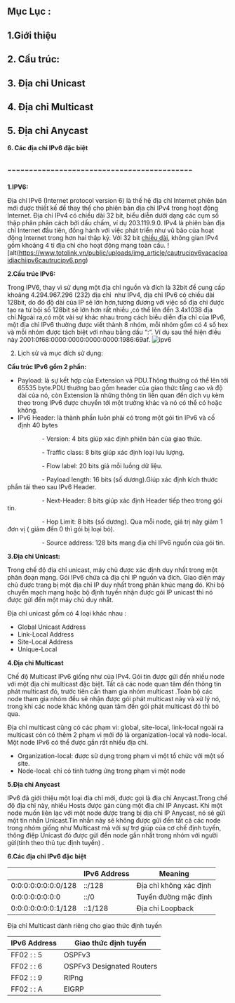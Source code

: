 ## ﻿**Mục Lục :**

## **1.Giới thiệu** 

## **2. Cấu trúc:**
## **3. Địa chỉ Unicast**
## **4. Địa chỉ Multicast**
## **5. Địa chỉ Anycast**
**6. Các địa chỉ IPv6 đặc biệt**
##
## **-------------------------------------------**

**1.IPV6:**

Địa chỉ IPv6 (Internet protocol version 6) là thế hệ địa chỉ Internet phiên bản mới được thiết kế để thay thế cho phiên bản địa chỉ IPv4 trong hoạt động Internet. Địa chỉ IPv4 có chiều dài 32 bít, biểu diễn dưới dạng các cụm số thập phân phân cách bởi dấu chấm, ví dụ 203.119.9.0. IPv4 là phiên bản địa chỉ Internet đầu tiên, đồng hành với việc phát triển như vũ bão của hoạt động Internet trong hơn hai thập kỷ. Với 32 bit [chiều dài](https://vi.wikipedia.org/wiki/Chi%E1%BB%81u_d%C3%A0i "Chiều dài"), không gian IPv4 gồm khoảng 4 tỉ địa chỉ cho hoạt động mạng toàn cầu.
![alt(https://www.totolink.vn/public/uploads/img_article/cautrucipv6vacacloaidiachiipv6cautrucipv6.png)

**2.Cấu trúc IPv6:**

Trong IPV6, thay vì sử dụng một địa chỉ nguồn và đích là 32bit để cung cấp khoảng 4.294.967.296 (232) địa chỉ  như IPv4, địa chỉ IPv6 có chiều dài 128bit, do đó độ dài của IP sẽ lớn hơn,tương đương với việc số địa chỉ được tạo ra từ bội số 128bit sẽ lớn hơn rất nhiều ,có thể lên đến 3.4x1038 địa chỉ.Ngoài ra,có một vài sự khác nhau trong cách biểu diễn địa chỉ của IPv6, một địa chỉ IPv6 thường được viết thành 8 nhóm, mỗi nhóm gồm có 4 số hex và mỗi nhóm được tách biệt với nhau bằng dấu “:”. Ví dụ sau thể hiện điều này 2001:0f68:0000:0000:0000:0000:1986:69af.
![ipv6](https://github.com/xuanngo123/NhanHoa_IT/assets/97582215/13340672-aebf-48f3-a861-22b211e50073)

2. Lịch sử và mục đích sử dụng: 

**Cấu trúc IPv6 gồm 2 phần:**

- Payload: là sự kết hợp của Extension và PDU.Thông thường có thể lên tới 65535 byte.PDU thường bao gồm header của giao thức tầng cao và độ dài của nó, còn Extension là những thông tin liên quan đến dịch vụ kèm theo trong IPv6 được chuyển tới một trường khác và nó có thể có hoặc không.
- IPv6 Header: là thành phần luôn phải có trong một gói tin IPv6 và cố định 40 bytes

`           `- Version: 4 bits giúp xác định phiên bản của giao thức.

`           `- Traffic class: 8 bits giúp xác định loại lưu lượng.

`           `- Flow label: 20 bits giá mỗi luồng dữ liệu.

`           `- Payload length: 16 bits (số dương).Giúp xác định kích thước phần tải theo sau IPv6 Header.

`           `- Next-Header: 8 bits giúp xác định Header tiếp theo trong gói  tin.

`           `- Hop Limit: 8 bits (số dương). Qua mỗi node, giá trị này giảm 1 đơn vị ( giảm đến 0 thì gói bị loại bỏ).

`           `- Source address: 128 bits mang địa chỉ IPv6 nguồn của gói tin.

**3.Địa chỉ Unicast:**

Trong chế độ địa chỉ unicast, máy chủ được xác định duy nhất trong một phân đoạn mạng. Gói IPv6 chứa cả địa chỉ IP nguồn và đích. Giao diện máy chủ được trang bị một địa chỉ IP duy nhất trong phân khúc mạng đó. Khi bộ chuyển mạch mạng hoặc bộ định tuyến nhận được gói IP unicast thì nó được gửi đến một máy chủ duy nhất.

Địa chỉ unicast gồm có 4 loại khác nhau :

- Global Unicast Address
- Link-Local Address
- Site-Local Address
- Unique-Local 

**4.Địa chỉ Multicast**

Chế độ Multicast IPv6 giống như của IPv4. Gói tin được gửi đến nhiều node với một địa chỉ multicast đặc biệt. Tất cả các node quan tâm đến thông tin phát multicast đó, trước tiên cần tham gia nhóm multicast .Toàn bộ các node tham gia nhóm đều sẽ nhận được gói phát multicast này và xử lý nó, trong khi các node khác không quan tâm đến gói phát multicast đó thì bỏ qua.

Địa chỉ multicast cũng có các phạm vi: global, site-local, link-local ngoài ra multicast còn có thêm 2 phạm vi mới đó là organization-local và node-local. Một node IPv6 có thể được gắn rất nhiều địa chỉ.

- Organization-local: được sử dụng trong phạm vi một tổ chức với một số site.
- Node-local: chỉ có tính tương ứng trong phạm vi một node

**5.Địa chỉ Anycast**

IPv6 đã giới thiệu một loại địa chỉ mới, được gọi là địa chỉ Anycast.Trong chế độ địa chỉ này, nhiều Hosts được gán cùng một địa chỉ IP Anycast. Khi một node muốn liên lạc với một node được trang bị địa chỉ IP Anycast, nó sẽ gửi một tin nhắn Unicast.Tin nhắn này sẽ không được gửi đến tất cả các node trong nhóm giống như Multicast mà với sự trợ giúp của cơ chế định tuyến, thông điệp Unicast đó được gửi đến node gần nhất trong nhóm với người gửi(tính theo thủ tục định tuyến) .

**6.Các địa chỉ IPv6 đặc biệt**

| |IPv6 Address|Meaning|
| - | - | - |
|0:0:0:0:0:0:0:0/128|::/128|Địa chỉ không xác định|
|0:0:0:0:0:0:0:0|::/0|Tuyến đường mặc định|
|0:0:0:0:0:0:0:1/128|::1/128|Địa chỉ Loopback|

Địa chỉ Multicast dành riêng cho giao thức định tuyến

|IPv6 Address|Giao thức định tuyến|
| - | - |
|FF02 : : 5|OSPFv3|
|FF02 : : 6|OSPFv3 Designated Routers|
|FF02 : : 9|RIPng|
|FF02 : : A|EIGRP|

